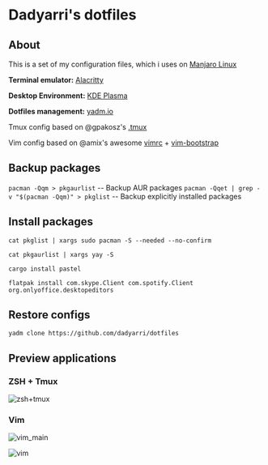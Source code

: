 # Dadyarri's dotfiles

## About

This is a set of my configuration files, which i uses on [Manjaro Linux](https://manjaro.org)

**Terminal emulator:** [Alacritty](https://github.com/alacritty/alacritty)

**Desktop Environment:** [KDE Plasma](https:/kde.org/plasma-desktop)

**Dotfiles management:** [yadm.io](https://yadm.io)

Tmux config based on @gpakosz's [.tmux](https://github.com/gpakosz/.tmux)

Vim config based on @amix's awesome [vimrc](https://github.com/amix/vimrc) + [vim-bootstrap](https://vim-bootstrap.com)

## Backup packages

`pacman -Qqm > pkgaurlist` -- Backup AUR packages
`pacman -Qqet | grep -v "$(pacman -Qqm)" > pkglist` -- Backup explicitly installed packages

## Install packages

`cat pkglist | xargs sudo pacman -S --needed --no-confirm`

`cat pkgaurlist | xargs yay -S`

`cargo install pastel`

`flatpak install com.skype.Client com.spotify.Client org.onlyoffice.desktopeditors`

## Restore configs

`yadm clone https://github.com/dadyarri/dotfiles`

## Preview applications

### ZSH + Tmux

![zsh+tmux](https://user-images.githubusercontent.com/51821039/100430318-ae7c8580-30a7-11eb-932c-ec3243b8334e.png)

### Vim

![vim_main](https://user-images.githubusercontent.com/51821039/100430151-6d847100-30a7-11eb-80a9-34dd383254be.png)

![vim](https://user-images.githubusercontent.com/51821039/100430274-9c024c00-30a7-11eb-9763-8a24354c273c.png)
